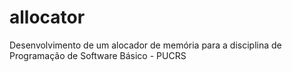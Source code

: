 # allocator

Desenvolvimento de um alocador de memória para a disciplina de Programação de Software Básico - PUCRS

